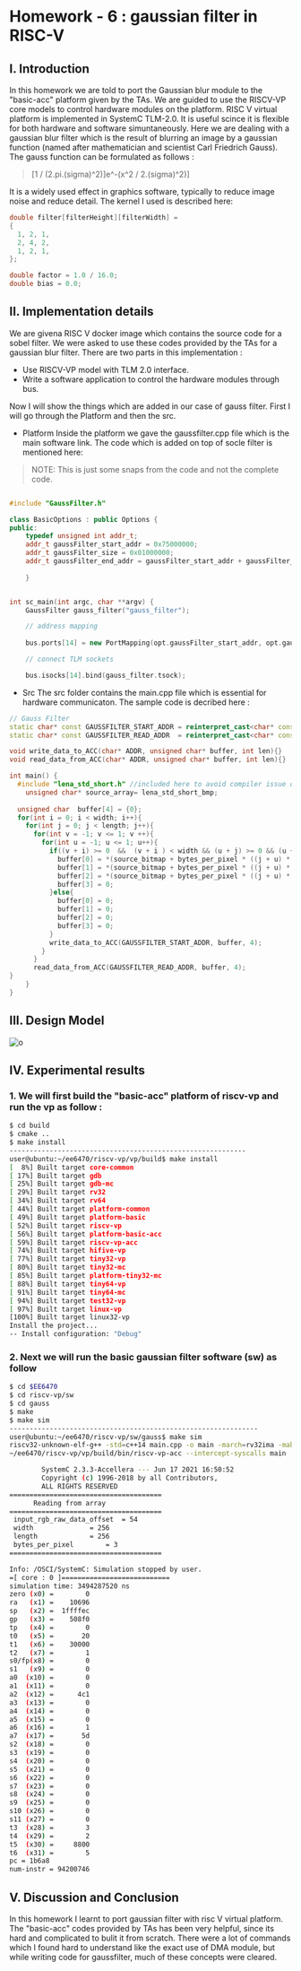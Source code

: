 


# Homework - 6 : gaussian filter in RISC-V

## I. Introduction
In this homework we are told to port the Gaussian blur module to the "basic-acc" platform given by the TAs. We are guided to use the RISCV-VP core models to control hardware modules on the platform. RISC V virtual platform is implemented in SystemC TLM-2.0. It is useful scince it is flexible for both hardware and software simuntaneously. Here we are dealing with a gaussian blur filter which is the result of blurring an image by a gaussian function (named after mathematician and scientist Carl Friedrich Gauss). The gauss function can be formulated as follows : 
>[1 / (2.pi.(sigma)^2)]e^-(x^2 / 2.(sigma)^2)]


It is a widely used effect in graphics software, typically to reduce image noise and reduce detail. The kernel I used is described here: 

```c++
double filter[filterHeight][filterWidth] =
{
  1, 2, 1,
  2, 4, 2,
  1, 2, 1,
};

double factor = 1.0 / 16.0;
double bias = 0.0;
```

## II. Implementation details

We are givena RISC V docker image which contains the source code for a sobel filter. We were asked to use these codes provided by the TAs for a gaussian blur filter. There are two parts in this implementation :

- Use RISCV-VP model with TLM 2.0 interface.
- Write a software application to control the hardware modules through bus.

Now I will show the things which are added in our case of gauss filter. First I will go through the Platform and then the src.

- Platform 
Inside the platform we gave the gaussfilter.cpp file which is the main software link. The code which is added on top of socle filter is mentioned here: 
 > NOTE: This is just some snaps from the code and not the complete code. 

```c++

#include "GaussFilter.h"

class BasicOptions : public Options {
public:
	typedef unsigned int addr_t;
	addr_t gaussFilter_start_addr = 0x75000000;
	addr_t gaussFilter_size = 0x01000000;
	addr_t gaussFilter_end_addr = gaussFilter_start_addr + gaussFilter_size - 1;
	
	}


int sc_main(int argc, char **argv) {
	GaussFilter gauss_filter("gauss_filter");

	// address mapping
	
	bus.ports[14] = new PortMapping(opt.gaussFilter_start_addr, opt.gaussFilter_end_addr);

	// connect TLM sockets

	bus.isocks[14].bind(gauss_filter.tsock);
```
- Src
 The src folder contains the main.cpp file which is essential for hardware communicaton. The sample code is decribed here : 

```c++
// Gauss Filter 
static char* const GAUSSFILTER_START_ADDR = reinterpret_cast<char* const>(0x75000000);
static char* const GAUSSFILTER_READ_ADDR  = reinterpret_cast<char* const>(0x75000004);

void write_data_to_ACC(char* ADDR, unsigned char* buffer, int len){}
void read_data_from_ACC(char* ADDR, unsigned char* buffer, int len){}

int main() {
  #include "lena_std_short.h" //included here to avoid compiler issue of not initializing global arrays
	unsigned char* source_array= lena_std_short_bmp;
  
  unsigned char  buffer[4] = {0};
  for(int i = 0; i < width; i++){
    for(int j = 0; j < length; j++){
      for(int v = -1; v <= 1; v ++){
        for(int u = -1; u <= 1; u++){
          if((v + i) >= 0  &&  (v + i ) < width && (u + j) >= 0 && (u + j) < length ){
            buffer[0] = *(source_bitmap + bytes_per_pixel * ((j + u) * width + (i + v)) + 2);
            buffer[1] = *(source_bitmap + bytes_per_pixel * ((j + u) * width + (i + v)) + 1);
            buffer[2] = *(source_bitmap + bytes_per_pixel * ((j + u) * width + (i + v)) + 0);
            buffer[3] = 0;
          }else{
            buffer[0] = 0;
            buffer[1] = 0;
            buffer[2] = 0;
            buffer[3] = 0;
          }
          write_data_to_ACC(GAUSSFILTER_START_ADDR, buffer, 4);
        }
      }
      read_data_from_ACC(GAUSSFILTER_READ_ADDR, buffer, 4);
}
    }
}

```

## III. Design Model
![o](risc.jpg)



## IV. Experimental results

### 1. We will first build the "basic-acc" platform of riscv-vp and run the vp as follow : 

```sh
$ cd build
$ cmake ..
$ make install
-----------------------------------------------------------
user@ubuntu:~/ee6470/riscv-vp/vp/build$ make install
[  8%] Built target core-common
[ 17%] Built target gdb
[ 25%] Built target gdb-mc
[ 29%] Built target rv32
[ 34%] Built target rv64
[ 44%] Built target platform-common
[ 49%] Built target platform-basic
[ 52%] Built target riscv-vp
[ 56%] Built target platform-basic-acc
[ 59%] Built target riscv-vp-acc
[ 74%] Built target hifive-vp
[ 77%] Built target tiny32-vp
[ 80%] Built target tiny32-mc
[ 85%] Built target platform-tiny32-mc
[ 88%] Built target tiny64-vp
[ 91%] Built target tiny64-mc
[ 94%] Built target test32-vp
[ 97%] Built target linux-vp
[100%] Built target linux32-vp
Install the project...
-- Install configuration: "Debug"

```
### 2. Next we will run the basic gaussian filter software (sw) as follow 

```sh
$ cd $EE6470
$ cd riscv-vp/sw
$ cd gauss
$ make
$ make sim
--------------------------------------------------------------
user@ubuntu:~/ee6470/riscv-vp/sw/gauss$ make sim
riscv32-unknown-elf-g++ -std=c++14 main.cpp -o main -march=rv32ima -mabi=ilp32
~/ee6470/riscv-vp/vp/build/bin/riscv-vp-acc --intercept-syscalls main

        SystemC 2.3.3-Accellera --- Jun 17 2021 16:50:52
        Copyright (c) 1996-2018 by all Contributors,
        ALL RIGHTS RESERVED
======================================
	  Reading from array
======================================
 input_rgb_raw_data_offset	= 54
 width				= 256
 length				= 256
 bytes_per_pixel		= 3
======================================

Info: /OSCI/SystemC: Simulation stopped by user.
=[ core : 0 ]===========================
simulation time: 3494287520 ns
zero (x0) =        0
ra   (x1) =    10696
sp   (x2) =  1ffffec
gp   (x3) =    508f0
tp   (x4) =        0
t0   (x5) =       20
t1   (x6) =    30000
t2   (x7) =        1
s0/fp(x8) =        0
s1   (x9) =        0
a0  (x10) =        0
a1  (x11) =        0
a2  (x12) =      4c1
a3  (x13) =        0
a4  (x14) =        0
a5  (x15) =        0
a6  (x16) =        1
a7  (x17) =       5d
s2  (x18) =        0
s3  (x19) =        0
s4  (x20) =        0
s5  (x21) =        0
s6  (x22) =        0
s7  (x23) =        0
s8  (x24) =        0
s9  (x25) =        0
s10 (x26) =        0
s11 (x27) =        0
t3  (x28) =        3
t4  (x29) =        2
t5  (x30) =     8800
t6  (x31) =        5
pc = 1b6a8
num-instr = 94200746


```


## V. Discussion and Conclusion
In this homework I learnt to port gaussian filter with risc V virtual platform. The "basic-acc" codes provided by TAs has been very helpful, since its hard and complicated to bulit it from scratch. There were a lot of commands which I found hard to understand like the exact use of DMA module, but while writing code for gaussfilter, much of these concepts were cleared. 

